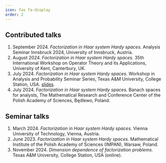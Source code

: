 ```yaml
---
icon: fas fa-display
order: 2
---
```


## Contributed talks

1. September 2024. _Factorization in Haar system Hardy spaces._ Analysis Seminar Innsbruck 2024, University of Innsbruck, Austria.
1. August 2024. _Factorization in Haar system Hardy spaces._ 35th International Workshop on Operator Theory and its Applications, University of Kent, Canterbury, UK.
1. July 2024. _Factorization in Haar system Hardy spaces._ Workshop in Analysis and Probability Seminar Series, Texas A&M University, College Station, USA. [slides](https://speckhofer.github.io/assets/pdf/2024_factorization-in-haar-system-hardy-spaces_texas.pdf).
1. July 2024. _Factorization in Haar system Hardy spaces._ Banach spaces for analysts, The Mathematical Research and Conference Center of the Polish Academy of Sciences, Będlewo, Poland.

## Seminar talks

1. March 2024. _Factorization in Haar system Hardy spaces._ Vienna University of Technology, Vienna, Austria.
1. June 2023. _Factorization in Haar system Hardy spaces._ Mathematical Institute of the Polish Academy of Sciences (IMPAN), Warsaw, Poland.
1. November 2024. _Dimension dependence of factorization problems._ Texas A&M University, College Station, USA (online).